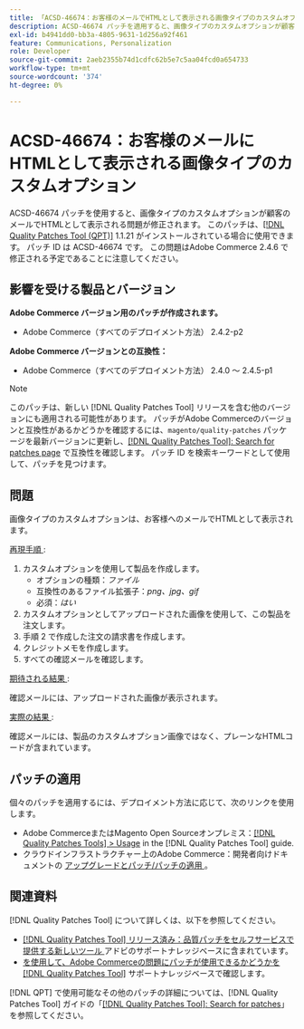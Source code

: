 ```yaml
---
title: 「ACSD-46674：お客様のメールでHTMLとして表示される画像タイプのカスタムオプション」
description: ACSD-46674 パッチを適用すると、画像タイプのカスタムオプションが顧客のメールでHTMLとして表示されるAdobe Commerceの問題が修正されます。
exl-id: b4941dd0-bb3a-4805-9631-1d256a92f461
feature: Communications, Personalization
role: Developer
source-git-commit: 2aeb2355b74d1cdfc62b5e7c5aa04fcd0a654733
workflow-type: tm+mt
source-wordcount: '374'
ht-degree: 0%

---
```


# ACSD-46674：お客様のメールにHTMLとして表示される画像タイプのカスタムオプション

ACSD-46674 パッチを使用すると、画像タイプのカスタムオプションが顧客のメールでHTMLとして表示される問題が修正されます。 このパッチは、[[!DNL Quality Patches Tool (QPT)]](/help/announcements/adobe-commerce-announcements/magento-quality-patches-released-new-tool-to-self-serve-quality-patches.md) 1.1.21 がインストールされている場合に使用できます。 パッチ ID は ACSD-46674 です。 この問題はAdobe Commerce 2.4.6 で修正される予定であることに注意してください。

## 影響を受ける製品とバージョン

**Adobe Commerce バージョン用のパッチが作成されます。**

* Adobe Commerce（すべてのデプロイメント方法） 2.4.2-p2

**Adobe Commerce バージョンとの互換性：**

* Adobe Commerce（すべてのデプロイメント方法） 2.4.0 ～ 2.4.5-p1

>[!NOTE]
>
>このパッチは、新しい [!DNL Quality Patches Tool] リリースを含む他のバージョンにも適用される可能性があります。 パッチがAdobe Commerceのバージョンと互換性があるかどうかを確認するには、`magento/quality-patches` パッケージを最新バージョンに更新し、[[!DNL Quality Patches Tool]: Search for patches page](https://experienceleague.adobe.com/tools/commerce-quality-patches/index.html?lang=ja) で互換性を確認します。 パッチ ID を検索キーワードとして使用して、パッチを見つけます。

## 問題

画像タイプのカスタムオプションは、お客様へのメールでHTMLとして表示されます。

<u> 再現手順 </u>:

1. カスタムオプションを使用して製品を作成します。
   * オプションの種類：*ファイル*
   * 互換性のあるファイル拡張子：*png、jpg、gif*
   * 必須：*はい*
1. カスタムオプションとしてアップロードされた画像を使用して、この製品を注文します。
1. 手順 2 で作成した注文の請求書を作成します。
1. クレジットメモを作成します。
1. すべての確認メールを確認します。

<u> 期待される結果 </u>:

確認メールには、アップロードされた画像が表示されます。

<u> 実際の結果 </u>:

確認メールには、製品のカスタムオプション画像ではなく、プレーンなHTMLコードが含まれています。

## パッチの適用

個々のパッチを適用するには、デプロイメント方法に応じて、次のリンクを使用します。

* Adobe CommerceまたはMagento Open Sourceオンプレミス：[[!DNL Quality Patches Tools] > Usage](https://experienceleague.adobe.com/docs/commerce-operations/tools/quality-patches-tool/usage.html?lang=ja) in the [!DNL Quality Patches Tool] guide.
* クラウドインフラストラクチャー上のAdobe Commerce：開発者向けドキュメントの [ アップグレードとパッチ/パッチの適用 ](https://experienceleague.adobe.com/ja/docs/commerce-cloud-service/user-guide/develop/upgrade/apply-patches)。

## 関連資料

[!DNL Quality Patches Tool] について詳しくは、以下を参照してください。

* [[!DNL Quality Patches Tool]  リリース済み：品質パッチをセルフサービスで提供する新しいツール ](/help/announcements/adobe-commerce-announcements/magento-quality-patches-released-new-tool-to-self-serve-quality-patches.md) アドビのサポートナレッジベースに含まれています。
* [ を使用して、Adobe Commerceの問題にパッチが使用できるかどうかを  [!DNL Quality Patches Tool]](/help/support-tools/patches-available-in-qpt-tool/check-patch-for-magento-issue-with-magento-quality-patches.md) サポートナレッジベースで確認します。

[!DNL QPT] で使用可能なその他のパッチの詳細については、[!DNL Quality Patches Tool] ガイドの「[[!DNL Quality Patches Tool]: Search for patches](https://experienceleague.adobe.com/tools/commerce-quality-patches/index.html?lang=ja)」を参照してください。
